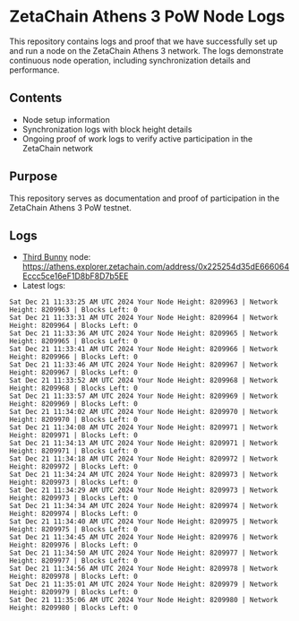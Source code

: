 # ZetaChain Athens 3 PoW Node Logs
This repository contains logs and proof that we have successfully set up and run a node on the ZetaChain Athens 3 network. The logs demonstrate continuous node operation, including synchronization details and performance.

## Contents
- Node setup information
- Synchronization logs with block height details
- Ongoing proof of work logs to verify active participation in the ZetaChain network

## Purpose
This repository serves as documentation and proof of participation in the ZetaChain Athens 3 PoW testnet.

## Logs

- [Third Bunny](https://thirdbunny.xyz/) node: https://athens.explorer.zetachain.com/address/0x225254d35dE666064Eccc5ce16eF1D8bF8D7b5EE
- Latest logs:
```
Sat Dec 21 11:33:25 AM UTC 2024 Your Node Height: 8209963 | Network Height: 8209963 | Blocks Left: 0
Sat Dec 21 11:33:31 AM UTC 2024 Your Node Height: 8209964 | Network Height: 8209964 | Blocks Left: 0
Sat Dec 21 11:33:36 AM UTC 2024 Your Node Height: 8209965 | Network Height: 8209965 | Blocks Left: 0
Sat Dec 21 11:33:41 AM UTC 2024 Your Node Height: 8209966 | Network Height: 8209966 | Blocks Left: 0
Sat Dec 21 11:33:46 AM UTC 2024 Your Node Height: 8209967 | Network Height: 8209967 | Blocks Left: 0
Sat Dec 21 11:33:52 AM UTC 2024 Your Node Height: 8209968 | Network Height: 8209968 | Blocks Left: 0
Sat Dec 21 11:33:57 AM UTC 2024 Your Node Height: 8209969 | Network Height: 8209969 | Blocks Left: 0
Sat Dec 21 11:34:02 AM UTC 2024 Your Node Height: 8209970 | Network Height: 8209970 | Blocks Left: 0
Sat Dec 21 11:34:08 AM UTC 2024 Your Node Height: 8209971 | Network Height: 8209971 | Blocks Left: 0
Sat Dec 21 11:34:13 AM UTC 2024 Your Node Height: 8209971 | Network Height: 8209971 | Blocks Left: 0
Sat Dec 21 11:34:18 AM UTC 2024 Your Node Height: 8209972 | Network Height: 8209972 | Blocks Left: 0
Sat Dec 21 11:34:24 AM UTC 2024 Your Node Height: 8209973 | Network Height: 8209973 | Blocks Left: 0
Sat Dec 21 11:34:29 AM UTC 2024 Your Node Height: 8209973 | Network Height: 8209973 | Blocks Left: 0
Sat Dec 21 11:34:34 AM UTC 2024 Your Node Height: 8209974 | Network Height: 8209974 | Blocks Left: 0
Sat Dec 21 11:34:40 AM UTC 2024 Your Node Height: 8209975 | Network Height: 8209975 | Blocks Left: 0
Sat Dec 21 11:34:45 AM UTC 2024 Your Node Height: 8209976 | Network Height: 8209976 | Blocks Left: 0
Sat Dec 21 11:34:50 AM UTC 2024 Your Node Height: 8209977 | Network Height: 8209977 | Blocks Left: 0
Sat Dec 21 11:34:56 AM UTC 2024 Your Node Height: 8209978 | Network Height: 8209978 | Blocks Left: 0
Sat Dec 21 11:35:01 AM UTC 2024 Your Node Height: 8209979 | Network Height: 8209979 | Blocks Left: 0
Sat Dec 21 11:35:06 AM UTC 2024 Your Node Height: 8209980 | Network Height: 8209980 | Blocks Left: 0
```
